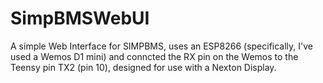 # SimpBMSWebUI
A simple Web Interface for SIMPBMS, uses an ESP8266 (specifically, I've used a Wemos D1 mini) and conncted the RX pin on the Wemos to the Teensy pin TX2 (pin 10), designed for use with a Nexton Display.

